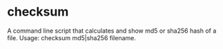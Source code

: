 # checksum
A command line script that calculates and show md5 or sha256 hash of a file.
Usage: checksum md5|sha256 filename.
